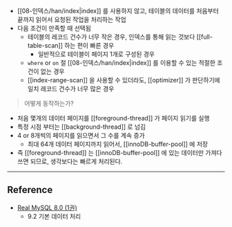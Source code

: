 - [[08-인덱스/han/index|index]] 를 사용하지 않고, 테이블의 데이터를 처음부터 끝까지 읽어서 요청된 작업을 처리하는 작업
- 다음 조건이 만족할 때 선택됨
	- 테이블의 레코드 건수가 너무 작은 경우, 인덱스를 통해 읽는 것보다 [[full-table-scan]] 하는 편이 빠른 경우
		- 일반적으로 테이블이 페이지 1개로 구성된 경우
	- `where` or `on` 절 [[08-인덱스/han/index|index]] 를 이용할 수 있는 적절한 조건이 없는 경우
	- [[index-range-scan]] 을 사용할 수 있더라도, [[optimizer]] 가 판단하기에 일치 레코드 건수가 너무 많은 경우

> 어떻게 동작하는가?

- 처음 몇개의 데이터 페이지를 [[foreground-thread]] 가 페이지 읽기를 실행
- 특정 시점 부터는 [[background-thread]] 로 넘김
- 4 or 8개씩의 페이지를 읽으면서 그 수를 계속 증가
	- 최대 64개 데이터 페이지까지 읽어서, [[innoDB-buffer-pool]] 에 저장
- 즉 [[foreground-thread]] 는 [[innoDB-buffer-pool]] 에 있는 데이터만 가져다 쓰면 되므로, 생각보다는 빠르게 처리된다.
---
## Reference
 -  [Real MySQL 8.0 (1권)](https://product.kyobobook.co.kr/detail/S000001766482)
	- 9.2 기본 데이터 처리